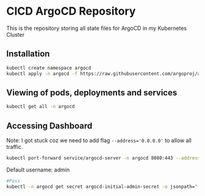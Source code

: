 # CICD ArgoCD Repository

This is the repository storing all state files for ArgoCD in my Kubernetes Cluster 

## Installation

```bash
kubectl create namespace argocd
kubectl apply -n argocd -f https://raw.githubusercontent.com/argoproj/argo-cd/stable/manifests/install.yaml
```

## Viewing of pods, deployments and services

```bash
kubectl get all -n argocd
```

## Accessing Dashboard

Note: I got stuck coz we need to add flag `--address='0.0.0.0'` to allow all traffic.

```bash
kubectl port-forward service/argocd-server -n argocd 8080:443 --address='0.0.0.0'
```

Default username: admin

```bash
#Pass
kubectl -n argocd get secret argocd-initial-admin-secret -o jsonpath="{.data.password}" | base64 -d
```

